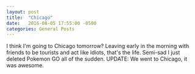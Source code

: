 ```yaml
---
layout: post
title:  "Chicago"
date:   2016-08-05 17:55:00 -0500
categories: General Posts
---
```

I think I'm going to Chicago tomorrow? Leaving early in the morning with friends to be tourists and act like idiots, that's the life. Semi-sad I just deleted Pokemon GO all of the sudden.
UPDATE:
We went to Chicago, it was awesome.

[jekyll-docs]: http://jekyllrb.com/docs/home
[jekyll-gh]:   https://github.com/jekyll/jekyll
[jekyll-talk]: https://talk.jekyllrb.com/
